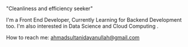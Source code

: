 "Cleanliness and efficiency seeker"

I'm a Front End Developer, Currently Learning for Backend Development too. I'm also interested in Data Science and Cloud Computing
.

How to reach me:
ahmadsultanidayanullah@gmail.com

<!---
ahmadsultani/ahmadsultani is a ✨ special ✨ repository because its `README.md` (this file) appears on your GitHub profile.
You can click the Preview link to take a look at your changes.
--->
